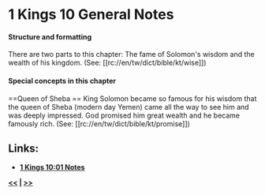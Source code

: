 # 1 Kings 10 General Notes

#### Structure and formatting

There are two parts to this chapter: The fame of Solomon's wisdom and the wealth of his kingdom. (See: [[rc://en/tw/dict/bible/kt/wise]])

#### Special concepts in this chapter
==Queen of Sheba ==
King Solomon became so famous for his wisdom that the queen of Sheba (modern day Yemen) came all the way to see him and was deeply impressed. God promised him great wealth and he became famously rich. (See: [[rc://en/tw/dict/bible/kt/promise]])

## Links:

* __[1 Kings 10:01 Notes](./01.md)__

__[<<](../09/intro.md) | [>>](../11/intro.md)__

